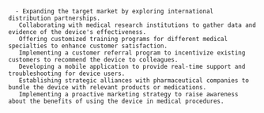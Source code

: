       - Expanding the target market by exploring international distribution partnerships.
       Collaborating with medical research institutions to gather data and evidence of the device's effectiveness.
       Offering customized training programs for different medical specialties to enhance customer satisfaction.
       Implementing a customer referral program to incentivize existing customers to recommend the device to colleagues.
       Developing a mobile application to provide real-time support and troubleshooting for device users.
       Establishing strategic alliances with pharmaceutical companies to bundle the device with relevant products or medications.
       Implementing a proactive marketing strategy to raise awareness about the benefits of using the device in medical procedures.


